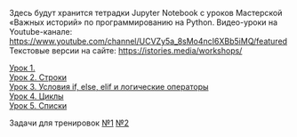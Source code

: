 Здесь будут хранится тетрадки Jupyter Notebook с уроков Мастерской «Важных историй» по программированию на Python. 
Видео-уроки на Youtube-канале: https://www.youtube.com/channel/UCVZy5a_8sMo4ncI6XBb5iMQ/featured 
Текстовые версии на сайте: https://istories.media/workshops/

[Урок 1.](https://colab.research.google.com/github/iStoriesMedia/python_lessons/blob/main/Python%20_%20%D0%A3%D1%80%D0%BE%D0%BA%201.ipynb)   
[Урок 2. Строки](https://colab.research.google.com/github/iStoriesMedia/python_lessons/blob/main/%D0%A3%D1%80%D0%BE%D0%BA%202.%20%D0%A1%D1%82%D1%80%D0%BE%D0%BA%D0%B8.ipynb)  
[Урок 3. Условия if, else, elif и логические операторы](https://colab.research.google.com/github/iStoriesMedia/python_lessons/blob/main/%D0%A3%D1%80%D0%BE%D0%BA%203.%20%D0%A3%D1%81%D0%BB%D0%BE%D0%B2%D0%B8%D1%8F%20if%2C%20else%2C%20elif%20%D0%B8%20%D0%BB%D0%BE%D0%B3%D0%B8%D1%87%D0%B5%D1%81%D0%BA%D0%B8%D0%B5%20%D0%BE%D0%BF%D0%B5%D1%80%D0%B0%D1%82%D0%BE%D1%80%D1%8B.ipynb)  
[Урок 4. Циклы](https://colab.research.google.com/github/iStoriesMedia/python_lessons/blob/main/%D0%A3%D1%80%D0%BE%D0%BA%204.%20%D0%A6%D0%B8%D0%BA%D0%BB%D1%8B.ipynb)  
[Урок 5. Списки](https://colab.research.google.com/github/iStoriesMedia/python_lessons/blob/main/%D0%A3%D1%80%D0%BE%D0%BA%205.%20%D0%A1%D0%BF%D0%B8%D1%81%D0%BA%D0%B8.ipynb)  

Задачи для тренировок 
[№1](https://colab.research.google.com/github/iStoriesMedia/python_lessons/blob/main/%D0%97%D0%B0%D0%B4%D0%B0%D1%87%D0%B8%20%D0%B4%D0%BB%D1%8F%20%D1%82%D1%80%D0%B5%D0%BD%D0%B8%D1%80%D0%BE%D0%B2%D0%BE%D0%BA.ipynb)
[№2](https://colab.research.google.com/github/iStoriesMedia/python_lessons/blob/main/%D0%97%D0%B0%D0%B4%D0%B0%D1%87%D0%B8%20%D0%B4%D0%BB%D1%8F%20%D1%82%D1%80%D0%B5%D0%BD%D0%B8%D1%80%D0%BE%D0%B2%D0%BE%D0%BA%202.ipynb)

